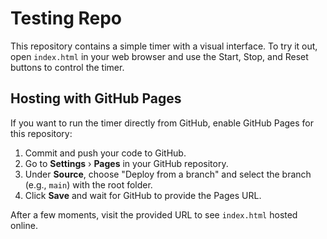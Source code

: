 # Testing Repo

This repository contains a simple timer with a visual interface. To try it out, open `index.html` in your web browser and use the Start, Stop, and Reset buttons to control the timer.

## Hosting with GitHub Pages

If you want to run the timer directly from GitHub, enable GitHub Pages for this repository:

1. Commit and push your code to GitHub.  
2. Go to **Settings** › **Pages** in your GitHub repository.  
3. Under **Source**, choose "Deploy from a branch" and select the branch (e.g., `main`) with the root folder.  
4. Click **Save** and wait for GitHub to provide the Pages URL.

After a few moments, visit the provided URL to see `index.html` hosted online.